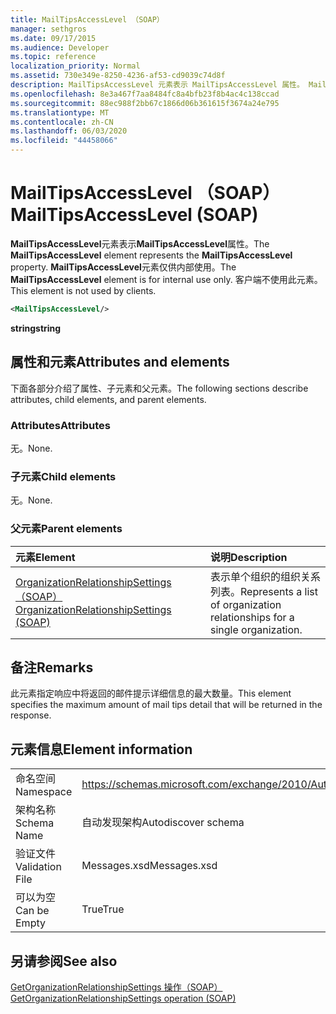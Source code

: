```yaml
---
title: MailTipsAccessLevel （SOAP）
manager: sethgros
ms.date: 09/17/2015
ms.audience: Developer
ms.topic: reference
localization_priority: Normal
ms.assetid: 730e349e-8250-4236-af53-cd9039c74d8f
description: MailTipsAccessLevel 元素表示 MailTipsAccessLevel 属性。 MailTipsAccessLevel 元素仅供内部使用。 客户端不使用此元素。
ms.openlocfilehash: 8e3a467f7aa8484fc8a4bfb23f8b4ac4c138ccad
ms.sourcegitcommit: 88ec988f2bb67c1866d06b361615f3674a24e795
ms.translationtype: MT
ms.contentlocale: zh-CN
ms.lasthandoff: 06/03/2020
ms.locfileid: "44458066"
---
```

# <a name="mailtipsaccesslevel-soap"></a><span data-ttu-id="bc9cd-105">MailTipsAccessLevel （SOAP）</span><span class="sxs-lookup"><span data-stu-id="bc9cd-105">MailTipsAccessLevel (SOAP)</span></span>

<span data-ttu-id="bc9cd-106">**MailTipsAccessLevel**元素表示**MailTipsAccessLevel**属性。</span><span class="sxs-lookup"><span data-stu-id="bc9cd-106">The **MailTipsAccessLevel** element represents the **MailTipsAccessLevel** property.</span></span> <span data-ttu-id="bc9cd-107">**MailTipsAccessLevel**元素仅供内部使用。</span><span class="sxs-lookup"><span data-stu-id="bc9cd-107">The **MailTipsAccessLevel** element is for internal use only.</span></span> <span data-ttu-id="bc9cd-108">客户端不使用此元素。</span><span class="sxs-lookup"><span data-stu-id="bc9cd-108">This element is not used by clients.</span></span> 
  
```XML
<MailTipsAccessLevel/>
```

 <span data-ttu-id="bc9cd-109">**string**</span><span class="sxs-lookup"><span data-stu-id="bc9cd-109">**string**</span></span>
## <a name="attributes-and-elements"></a><span data-ttu-id="bc9cd-110">属性和元素</span><span class="sxs-lookup"><span data-stu-id="bc9cd-110">Attributes and elements</span></span>

<span data-ttu-id="bc9cd-111">下面各部分介绍了属性、子元素和父元素。</span><span class="sxs-lookup"><span data-stu-id="bc9cd-111">The following sections describe attributes, child elements, and parent elements.</span></span>
  
### <a name="attributes"></a><span data-ttu-id="bc9cd-112">Attributes</span><span class="sxs-lookup"><span data-stu-id="bc9cd-112">Attributes</span></span>

<span data-ttu-id="bc9cd-113">无。</span><span class="sxs-lookup"><span data-stu-id="bc9cd-113">None.</span></span>
  
### <a name="child-elements"></a><span data-ttu-id="bc9cd-114">子元素</span><span class="sxs-lookup"><span data-stu-id="bc9cd-114">Child elements</span></span>

<span data-ttu-id="bc9cd-115">无。</span><span class="sxs-lookup"><span data-stu-id="bc9cd-115">None.</span></span>
  
### <a name="parent-elements"></a><span data-ttu-id="bc9cd-116">父元素</span><span class="sxs-lookup"><span data-stu-id="bc9cd-116">Parent elements</span></span>

|<span data-ttu-id="bc9cd-117">**元素**</span><span class="sxs-lookup"><span data-stu-id="bc9cd-117">**Element**</span></span>|<span data-ttu-id="bc9cd-118">**说明**</span><span class="sxs-lookup"><span data-stu-id="bc9cd-118">**Description**</span></span>|
|:-----|:-----|
|[<span data-ttu-id="bc9cd-119">OrganizationRelationshipSettings （SOAP）</span><span class="sxs-lookup"><span data-stu-id="bc9cd-119">OrganizationRelationshipSettings (SOAP)</span></span>](organizationrelationshipsettings-soap.md) <br/> |<span data-ttu-id="bc9cd-120">表示单个组织的组织关系列表。</span><span class="sxs-lookup"><span data-stu-id="bc9cd-120">Represents a list of organization relationships for a single organization.</span></span>  <br/> |
   
## <a name="remarks"></a><span data-ttu-id="bc9cd-121">备注</span><span class="sxs-lookup"><span data-stu-id="bc9cd-121">Remarks</span></span>

<span data-ttu-id="bc9cd-122">此元素指定响应中将返回的邮件提示详细信息的最大数量。</span><span class="sxs-lookup"><span data-stu-id="bc9cd-122">This element specifies the maximum amount of mail tips detail that will be returned in the response.</span></span>
  
## <a name="element-information"></a><span data-ttu-id="bc9cd-123">元素信息</span><span class="sxs-lookup"><span data-stu-id="bc9cd-123">Element information</span></span>

|||
|:-----|:-----|
|<span data-ttu-id="bc9cd-124">命名空间</span><span class="sxs-lookup"><span data-stu-id="bc9cd-124">Namespace</span></span>  <br/> |https://schemas.microsoft.com/exchange/2010/Autodiscover  <br/> |
|<span data-ttu-id="bc9cd-125">架构名称</span><span class="sxs-lookup"><span data-stu-id="bc9cd-125">Schema Name</span></span>  <br/> |<span data-ttu-id="bc9cd-126">自动发现架构</span><span class="sxs-lookup"><span data-stu-id="bc9cd-126">Autodiscover schema</span></span>  <br/> |
|<span data-ttu-id="bc9cd-127">验证文件</span><span class="sxs-lookup"><span data-stu-id="bc9cd-127">Validation File</span></span>  <br/> |<span data-ttu-id="bc9cd-128">Messages.xsd</span><span class="sxs-lookup"><span data-stu-id="bc9cd-128">Messages.xsd</span></span>  <br/> |
|<span data-ttu-id="bc9cd-129">可以为空</span><span class="sxs-lookup"><span data-stu-id="bc9cd-129">Can be Empty</span></span>  <br/> |<span data-ttu-id="bc9cd-130">True</span><span class="sxs-lookup"><span data-stu-id="bc9cd-130">True</span></span>  <br/> |
   
## <a name="see-also"></a><span data-ttu-id="bc9cd-131">另请参阅</span><span class="sxs-lookup"><span data-stu-id="bc9cd-131">See also</span></span>



[<span data-ttu-id="bc9cd-132">GetOrganizationRelationshipSettings 操作（SOAP）</span><span class="sxs-lookup"><span data-stu-id="bc9cd-132">GetOrganizationRelationshipSettings operation (SOAP)</span></span>](getorganizationrelationshipsettings-operation-soap.md)

